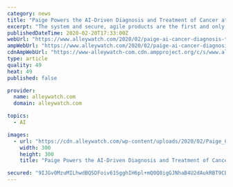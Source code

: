 ```yaml
---
category: news
title: "Paige Powers the AI-Driven Diagnosis and Treatment of Cancer at Scale Like Never Before"
excerpt: "The system and secure, agile products are the first and only AI technology to receive a United States Federal Drug Administration (FDA) breakthrough designation in Pathology and Oncology. Paige has proven there’s a better way to move pathology into the digital future and moves pathology teams there quickly. What inspired the start of Paige?"
publishedDateTime: 2020-02-20T17:33:00Z
webUrl: "https://www.alleywatch.com/2020/02/paige-ai-cancer-diagnosis-treatment-carla-leibowitz/"
ampWebUrl: "https://www.alleywatch.com/2020/02/paige-ai-cancer-diagnosis-treatment-carla-leibowitz/amp/"
cdnAmpWebUrl: "https://www-alleywatch-com.cdn.ampproject.org/c/s/www.alleywatch.com/2020/02/paige-ai-cancer-diagnosis-treatment-carla-leibowitz/amp/"
type: article
quality: 49
heat: 49
published: false

provider:
  name: alleywatch.com
  domain: alleywatch.com

topics:
  - AI

images:
  - url: "https://cdn.alleywatch.com/wp-content/uploads/2020/02/Paige_Carla_Leibowitz-300x300.jpg"
    width: 300
    height: 300
    title: "Paige Powers the AI-Driven Diagnosis and Treatment of Cancer at Scale Like Never Before"

secured: "9IJGv0MzuMILhwdBQSDFoiv61SgghIH6pl+mQ0Q8igGJNhaB4U2dAukRBT9CBkUqgMWYMZwUuHl5OBOPJHADuP82/yETufoCwmnDor5JxQI34jTK0vaYiP+G2xJiWHv0HU0p9bVH/1Uj/5OninODqID1ja0hB51fxeu11D7AbKkEX3eLhptQdEu9REtSHu+x+wGtJx4xnHEcybSvB1IF4fJpcHp47tv8HPCTfKX5fqjC9u7cnYVAXp4uk5oC0ByHI6cPg8VdrTNjm+m7jbaRBpHFjjS7RyinLt6kdDbX+5Ilu5IdXtpS2vi90yurGjNlInbbPlRk95g8EqWmSdNg/tT3zuxdCq9ZFaPh+JqppV9s8VEQ4lVcbqsbilaeXNReDeoTxejas0EpnMuZPPCnBWMjAlDjuhmottH/61oxrkLpxMWH2UUpuH1zCdtkKjSWEtZRjzRXuQ/vrVUyFg4fOGYUGvUJHLQoRfJC44aVyR0=;36vctrqo30pSHgOaNJCSGg=="
---
```


